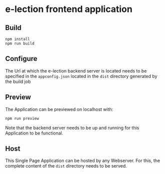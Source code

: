 # e-lection frontend application
## Build
```shell
npm install
npm run build
```
## Configure
The Url at which the e-lection backend server is located needs to be specified in the `appconfig.json` located in the `dist` directory generated by the build job

## Preview

The Application can be previewed on localhost with:
```shell
npm run preview
```
Note that the backend server needs to be up and running for this Application to be functional.

## Host

This Single Page Application can be hosted by any Webserver. For this, the complete content of the `dist` directory needs to be served.
